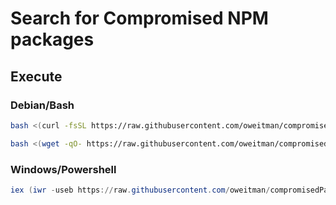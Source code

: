 # Search for Compromised NPM packages

## Execute

### Debian/Bash

```bash
bash <(curl -fsSL https://raw.githubusercontent.com/oweitman/compromisedPackages/main/compromised.sh)
```

```bash
bash <(wget -qO- https://raw.githubusercontent.com/oweitman/compromisedPackages/main/compromised.sh)
```

### Windows/Powershell

```powershell
iex (iwr -useb https://raw.githubusercontent.com/oweitman/compromisedPackages/main/compromised.ps1)
```
